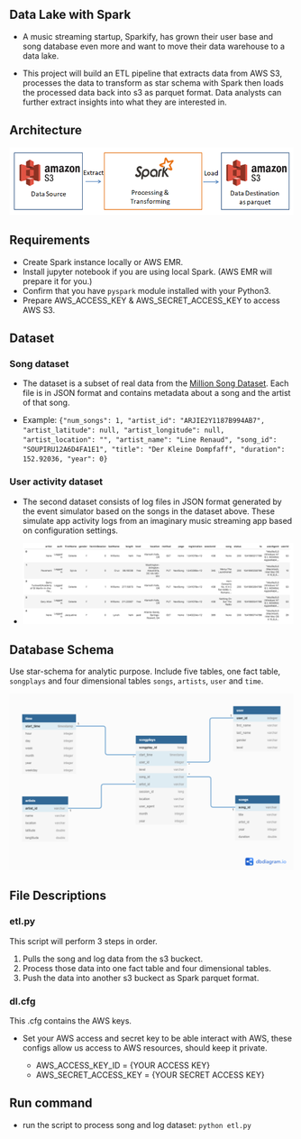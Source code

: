 ## Data Lake with Spark
- A music streaming startup, Sparkify, has grown their user base and song database even more and want to move their data warehouse to a data lake.

- This project will build an ETL pipeline that extracts data from AWS S3, processes the data to transform as star schema with Spark then loads the processed data back into s3 as parquet format. Data analysts can further extract insights into what they are interested in.

## Architecture
![Data_Lake.png](./img/Data_Lake.png)

## Requirements
- Create Spark instance locally or AWS EMR.
- Install jupyter notebook if you are using local Spark. (AWS EMR will prepare it for you.)
- Confirm that you have `pyspark` module installed with your Python3.
- Prepare AWS_ACCESS_KEY & AWS_SECRET_ACCESS_KEY to access AWS S3.


## Dataset
### Song dataset
- The dataset is a subset of real data from the [Million Song Dataset](http://millionsongdataset.com/). Each file is in JSON format and contains metadata about a song and the artist of that song.

- Example: `{"num_songs": 1, "artist_id": "ARJIE2Y1187B994AB7", "artist_latitude": null, "artist_longitude": null, "artist_location": "", "artist_name": "Line Renaud", "song_id": "SOUPIRU12A6D4FA1E1", "title": "Der Kleine Dompfaff", "duration": 152.92036, "year": 0}`
    
### User activity dataset  
- The second dataset consists of log files in JSON format generated by the event simulator based on the songs in the dataset above. These simulate app activity logs from an imaginary music streaming app based on configuration settings.

- ![Log_Data.img](./img/log-data.png)

## Database Schema
Use star-schema for analytic purpose.
Include five tables, one fact table, `songplays` and four dimensional tables  `songs`, `artists`, `user` and `time`. 

![](./img/Sparkify_DWH.png)

## File Descriptions
### etl.py
This script will perform 3 steps in order. 
1. Pulls the song and log data from the s3 buckect.
2. Process those data into one fact table and four dimensional tables. 
3. Push the data into another s3 buckect as Spark parquet format. 

### dl.cfg
This .cfg contains the AWS keys.
- Set your AWS access and secret key to be able interact with AWS, these configs allow us access to AWS resources, should keep it private.

    - AWS_ACCESS_KEY_ID = {YOUR ACCESS KEY}
    - AWS_SECRET_ACCESS_KEY = {YOUR SECRET ACCESS KEY}


## Run command
- run the script to process song and log dataset:
`python etl.py`


